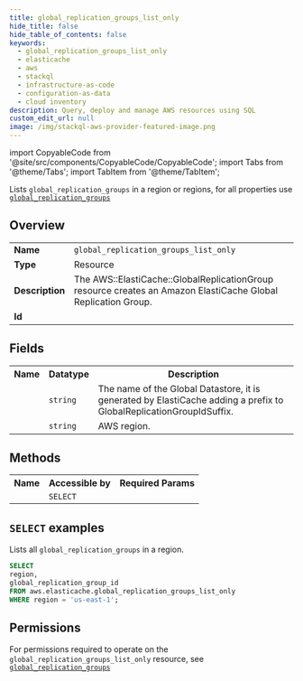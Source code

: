 ```yaml
---
title: global_replication_groups_list_only
hide_title: false
hide_table_of_contents: false
keywords:
  - global_replication_groups_list_only
  - elasticache
  - aws
  - stackql
  - infrastructure-as-code
  - configuration-as-data
  - cloud inventory
description: Query, deploy and manage AWS resources using SQL
custom_edit_url: null
image: /img/stackql-aws-provider-featured-image.png
---
```


import CopyableCode from '@site/src/components/CopyableCode/CopyableCode';
import Tabs from '@theme/Tabs';
import TabItem from '@theme/TabItem';

Lists <code>global_replication_groups</code> in a region or regions, for all properties use <a href="/services/serviceName/global_replication_groups/"><code>global_replication_groups</code></a>

## Overview
<table>
<tbody>
<tr><td><b>Name</b></td><td><code>global_replication_groups_list_only</code></td></tr>
<tr><td><b>Type</b></td><td>Resource</td></tr>
<tr><td><b>Description</b></td><td>The AWS::ElastiCache::GlobalReplicationGroup resource creates an Amazon ElastiCache Global Replication Group.</td></tr>
<tr><td><b>Id</b></td><td><CopyableCode code="aws.elasticache.global_replication_groups_list_only" /></td></tr>
</tbody>
</table>

## Fields
<table>
<tbody>
<tr><th>Name</th><th>Datatype</th><th>Description</th></tr><tr><td><CopyableCode code="global_replication_group_id" /></td><td><code>string</code></td><td>The name of the Global Datastore, it is generated by ElastiCache adding a prefix to GlobalReplicationGroupIdSuffix.</td></tr>
<tr><td><CopyableCode code="region" /></td><td><code>string</code></td><td>AWS region.</td></tr>
</tbody>
</table>

## Methods

<table>
<tbody>
  <tr>
    <th>Name</th>
    <th>Accessible by</th>
    <th>Required Params</th>
  </tr>
  <tr>
    <td><CopyableCode code="list_resources" /></td>
    <td><code>SELECT</code></td>
    <td><CopyableCode code="region" /></td>
  </tr>
</tbody>
</table>

## `SELECT` examples
Lists all <code>global_replication_groups</code> in a region.
```sql
SELECT
region,
global_replication_group_id
FROM aws.elasticache.global_replication_groups_list_only
WHERE region = 'us-east-1';
```


## Permissions

For permissions required to operate on the <code>global_replication_groups_list_only</code> resource, see <a href="/services/elasticache/global_replication_groups/#permissions"><code>global_replication_groups</code></a>

